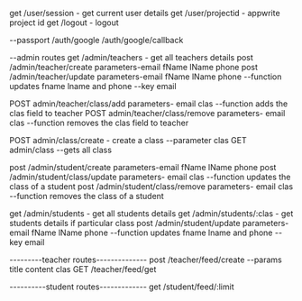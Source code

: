 get /user/session - get current user details
get /user/projectid - appwrite project id
get /logout  - logout

--passport
/auth/google
/auth/google/callback

--admin routes
get /admin/teachers - get all teachers details
post /admin/teacher/create parameters-email fName lName phone
post /admin/teacher/update parameters-email fName lName phone --function updates fname lname and phone --key email

POST admin/teacher/class/add parameters- email clas --function adds the clas field to teacher
POST admin/teacher/class/remove parameters- email clas --function removes the clas field to teacher 


POST admin/class/create - create a class --parameter clas
GET admin/class --gets all class


post /admin/student/create parameters-email fName lName phone
post /admin/student/class/update parameters- email clas --function updates the class of a student
post /admin/student/class/remove parameters- email clas --function removes the class of a student

get /admin/students - get all students details
get /admin/students/:clas - get students details if particular class
post /admin/student/update parameters-email fName lName phone --function updates fname lname and phone --key email


---------teacher routes--------------
post /teacher/feed/create --params title content clas
GET  /teacher/feed/get 

----------student routes-------------
get /student/feed/:limit
